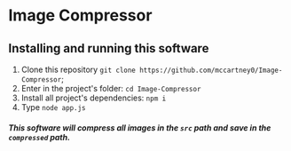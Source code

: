 # Image Compressor

## Installing and running this software
 1. Clone this repository ```git clone https://github.com/mccartney0/Image-Compressor```;
 2. Enter in the project's folder: ```cd Image-Compressor```
 3. Install all project's dependencies: ```npm i```
 4. Type ```node app.js```
 
##### This software will compress all images in the ```src``` path and save in the ```compressed``` path.


